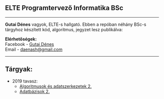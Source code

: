 ## ELTE Programtervező Informatika BSc
***

**Gutai Dénes** vagyok, ELTE-s hallgató. Ebben a repóban néhány BSc-s tárgyhoz készített kód, algoritmus, jegyzet lesz publikálva:

**Elérhetőségek:**<br>
Facebook - [Gutai Dénes](https://www.facebook.com/daenash)<br>
Email - daenash@gmail.com

***

## Tárgyak:

- 2019 tavasz:
    - [Algoritmusok és adatszerkezetek 2.](algo2/)
    - [Adatbázisok 2.](adatb2/)


